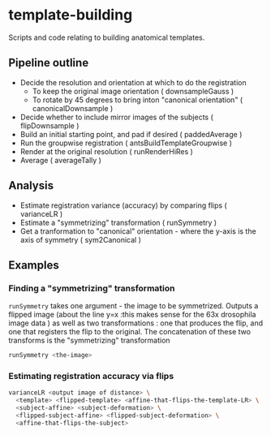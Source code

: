 # template-building
Scripts and code relating to building anatomical templates.

## Pipeline outline
* Decide the resolution and orientation at which to do the registration 
  * To keep the original image orientation ( downsampleGauss )
  * To rotate by 45 degrees to bring inton "canonical orientation" ( canonicalDownsample )
* Decide whether to include mirror images of the subjects ( flipDownsample )
* Build an initial starting point, and pad if desired ( paddedAverage )
* Run the groupwise registration ( antsBuildTemplateGroupwise )
* Render at the original resolution ( runRenderHiRes )
* Average ( averageTally )

## Analysis
* Estimate registration variance (accuracy) by comparing flips ( varianceLR )
* Estimate a "symmetrizing" transformation ( runSymmetry )
* Get a tranformation to "canonical" orientation - where the y-axis is the axis of symmetry ( sym2Canonical )

## Examples
### Finding a "symmetrizing" transformation
`runSymmetry` takes one argument - the image to be symmetrized.
Outputs a flipped image (about the line y=x :this makes sense for the 63x drosophila image data )
as well as two transformations : one that produces the flip, and one that registers the flip to the original.
The concatenation of these two transforms is the "symmetrizing" transformation
```bash
runSymmetry <the-image>
```
### Estimating registration accuracy via flips
```bash
varianceLR <output image of distance> \
  <template> <flipped-template> <affine-that-flips-the-template-LR> \
  <subject-affine> <subject-deformation> \
  <flipped-subject-affine> <flipped-subject-deformation> \
  <affine-that-flips-the-subject>
```

